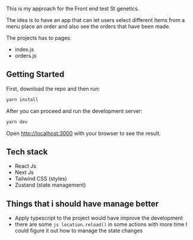 This is my approach for the Front end test St genetics.

The idea is to have an app that can let users select different items from a menu
place an order and also see the orders that have been made. 

The projects has to pages: 

- index.js
- orders.js

## Getting Started

First, download the repo and then run:
 ```bash 
yarn install
```
After you can proceed and run the development server:

```bash
yarn dev
```

Open [http://localhost:3000](http://localhost:3000) with your browser to see the result.


## Tech stack
- React Js 
- Next Js
- Tailwind CSS (styles)
- Zustand (state management)

## Things that i should have manage better 

- Apply typescript to the project would have improve the development
- there are some ```js location.reload()``` in some actions with more time I could figure it out how to manage the 
state changes
